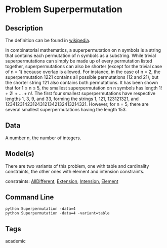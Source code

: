 # Problem Superpermutation
## Description
The definition can be found in [wikipedia](https://en.wikipedia.org/wiki/Superpermutation).

In combinatorial mathematics, a superpermutation on n symbols is a string that contains each permutation of n symbols
as a substring. While trivial superpermutations can simply be made up of every permutation listed together,
superpermutations can also be shorter (except for the trivial case of n = 1) because overlap is allowed.
For instance, in the case of n = 2, the superpermutation 1221 contains all possible permutations (12 and 21),
but the shorter string 121 also contains both permutations.
It has been shown that for 1 ≤ n ≤ 5, the smallest superpermutation on n symbols has length 1! + 2! + ... + n!.
The first four smallest superpermutations have respective lengths 1, 3, 9, and 33, forming the strings 1, 121,
123121321, and 123412314231243121342132413214321.
However, for n = 5, there are several smallest superpermutations having the length 153.



## Data
A number n, the number of integers.
## Model(s)

There are two variants of this problem, one with table and cardinality constraints, the other ones with element and intension constraints.

  constraints: [AllDifferent](http://pycsp.org/documentation/constraints/AllDifferent), [Extension](http://pycsp.org/documentation/constraints/Extension), [Intension](http://pycsp.org/documentation/constraints/Intension), [Element](http://pycsp.org/documentation/constraints/Element)

## Command Line
```
python Superpermutation -data=4
python Superpermutation -data=4 -variant=table
```

## Tags
 academic
